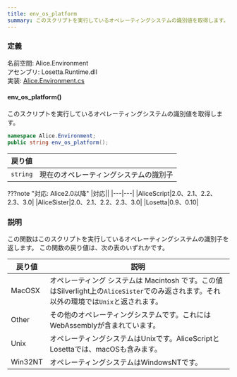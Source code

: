 ```yaml
---
title: env_os_platform
summary: このスクリプトを実行しているオペレーティングシステムの識別値を取得します。
---
```


### 定義
名前空間: Alice.Environment<br/>
アセンブリ: Losetta.Runtime.dll<br/>
実装: [Alice.Environment.cs](https://github.com/WSOFT-Project/Losetta/blob/master/Losetta.Runtime/Alice.Environment.cs)

#### env_os_platform()

このスクリプトを実行しているオペレーティングシステムの識別値を取得します。

```cs title="AliceScript"
namespace Alice.Environment;
public string env_os_platform();
```

|戻り値| |
|-|-|
|`string`|現在のオペレーティングシステムの識別子|

???note "対応: Alice2.0以降"
    |対応||
    |---|---|
    |AliceScript|2.0、2.1、2.2、2.3、3.0|
    |AliceSister|2.0、2.1、2.2、2.3、3.0|
    |Losetta|0.9、0.10|

### 説明
この関数はこのスクリプトを実行しているオペレーティングシステムの識別子を返します。
この関数の戻り値は、次の表のいずれかです。

|戻り値|説明|
|---|---|
|MacOSX|オペレーティング システムは Macintosh です。この値はSilverlight上の`AliceSister`でのみ返されます。それ以外の環境では`Unix`と返されます。|
|Other|その他のオペレーティングシステムです。これにはWebAssemblyが含まれています。|
|Unix|オペレーティングシステムはUnixです。AliceScriptとLosettaでは、macOSも含みます。|
|Win32NT|オペレーティングシステムはWindowsNTです。|